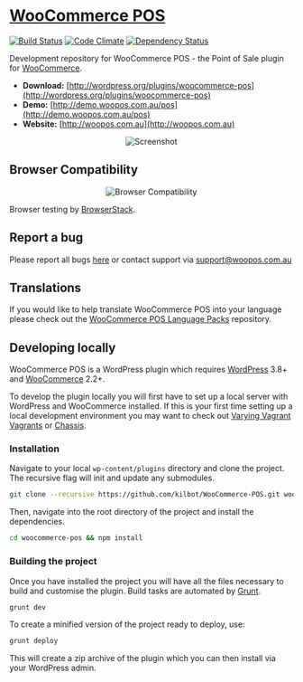 # [WooCommerce POS](http://woopos.com.au) 
[![Build Status](https://travis-ci.org/kilbot/WooCommerce-POS.svg)](https://travis-ci.org/kilbot/WooCommerce-POS) 
[![Code Climate](https://codeclimate.com/github/kilbot/WooCommerce-POS/badges/gpa.svg)](https://codeclimate.com/github/kilbot/WooCommerce-POS)
[![Dependency Status](https://david-dm.org/kilbot/WooCommerce-POS.svg)](https://david-dm.org/kilbot/WooCommerce-POS)

Development repository for WooCommerce POS - the Point of Sale plugin for [WooCommerce](http://woothemes.com/woocommerce/).

* **Download:** [http://wordpress.org/plugins/woocommerce-pos](http://wordpress.org/plugins/woocommerce-pos)
* **Demo:** [http://demo.woopos.com.au/pos](http://demo.woopos.com.au/pos)
* **Website:** [http://woopos.com.au](http://woopos.com.au)

<p align="center">
  <img src="https://woopos.com.au/wp-content/uploads/2015/05/pos-sale-lg.gif" alt="Screenshot"/>
</p>

## Browser Compatibility

<p align="center">
  <img src="https://woopos.com.au/wp-content/uploads/2015/05/compatibility-chart.jpg" alt="Browser Compatibility"/>
</p>

Browser testing by [BrowserStack](http://browserstack.com).

## Report a bug

Please report all bugs [here](https://github.com/kilbot/WooCommerce-POS/issues) or contact support via [support@woopos.com.au](mailto:support@woopos.com.au)

## Translations

If you would like to help translate WooCommerce POS into your language please check out the [WooCommerce POS Language Packs](https://github.com/kilbot/WooCommerce-POS-Language-Packs) repository.

## Developing locally

WooCommerce POS is a WordPress plugin which requires [WordPress](http://wordpress.org) 3.8+ and [WooCommerce](wordpress.org/plugins/woocommerce) 2.2+.

To develop the plugin locally you will first have to set up a local server with WordPress and WooCommerce installed.
If this is your first time setting up a local development environment you may want to check out [Varying Vagrant Vagrants](https://github.com/Varying-Vagrant-Vagrants/VVV) or [Chassis](https://github.com/Chassis/Chassis).

### Installation

Navigate to your local `wp-content/plugins` directory and clone the project. 
The recursive flag will init and update any submodules. 

```sh
git clone --recursive https://github.com/kilbot/WooCommerce-POS.git woocommerce-pos
```

Then, navigate into the root directory of the project and install the dependencies.

```sh
cd woocommerce-pos && npm install
```

### Building the project

Once you have installed the project you will have all the files necessary to build and customise the plugin. Build tasks are automated by [Grunt](http://gruntjs.com).

```sh
grunt dev
```

To create a minified version of the project ready to deploy, use:

```sh
grunt deploy
```

This will create a zip archive of the plugin which you can then install via your WordPress admin.